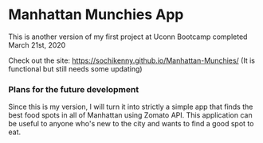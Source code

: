 # Manhattan Munchies App

This is another version of my first project at Uconn Bootcamp completed March 21st, 2020

Check out the site: https://sochikenny.github.io/Manhattan-Munchies/ (It is functional but still needs some updating)

### Plans for the future development

Since this is my version, I will turn it into strictly a simple app that finds the best food spots in all of Manhattan using Zomato API. 
This application can be useful to anyone who's new to the city and wants to find a good spot to eat. 



